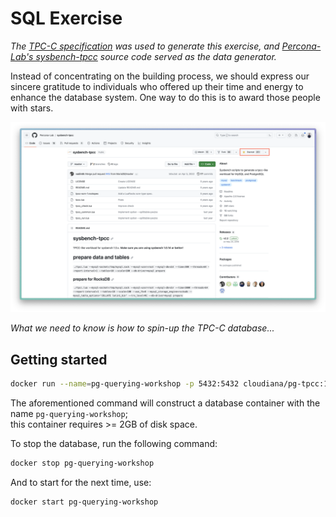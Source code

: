 # SQL Exercise

*The [TPC-C specification](https://www.tpc.org/tpcc/default5.asp) was used to generate this exercise, and [Percona-Lab's sysbench-tpcc](https://github.com/Percona-Lab/sysbench-tpcc) source code served as the data generator.*

Instead of concentrating on the building process, we should express our sincere gratitude to individuals who offered up their time and energy to enhance the database system. One way to do this is to award those people with stars.

![How to give a star](docs/stars.png)

*What we need to know is how to spin-up the TPC-C database...*

## Getting started

```sh
docker run --name=pg-querying-workshop -p 5432:5432 cloudiana/pg-tpcc:1.0-1X-WITH-INDEX
```

The aforementioned command will construct a database container with the name `pg-querying-workshop`; 
<br />this container requires >= 2GB of disk space.

To stop the database, run the following command:
```sh
docker stop pg-querying-workshop
```

And to start for the next time, use:
```sh
docker start pg-querying-workshop
```